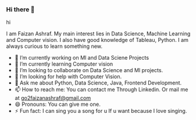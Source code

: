 ### Hi there 👋
<html>
<head
<h1>hi</h1>
      </head>
    </html>

I am Faizan Ashraf. My main interest lies in Data Science, Machine Learning and Computer vision. I also have good knowledge of Tableau, Python. I am always curious to learn something new.



- 🔭 I’m currently working on Ml and Data Sciene Projects
- 🌱 I’m currently learning Computer vision
- 👯 I’m looking to collaborate on Data Science and Ml projects.
- 🤔 I’m looking for help with Computer Vision.
- 💬 Ask me about Python,  Data Science, Java, Frontend Development. 
- 📫 How to reach me: You can contact me Through Linkedin. Or mail me at go2faizanashraf@gmail.com
- 😄 Pronouns: You can give me one.
- ⚡ Fun fact: I can sing you a song for u If u want because I love singing.

